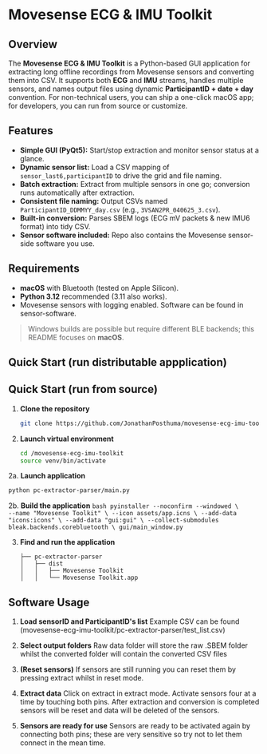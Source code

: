 # Movesense ECG & IMU Toolkit 



## Overview

The **Movesense ECG & IMU Toolkit** is a Python-based GUI application for extracting long offline recordings from Movesense sensors and converting them into CSV. It supports both **ECG** and **IMU** streams, handles multiple sensors, and names output files using dynamic **ParticipantID + date + day** convention.
For non-technical users, you can ship a one-click macOS app; for developers, you can run from source or customize.

## Features

- **Simple GUI (PyQt5):** Start/stop extraction and monitor sensor status at a glance.
- **Dynamic sensor list:** Load a CSV mapping of `sensor_last6,participantID` to drive the grid and file naming.
- **Batch extraction:** Extract from multiple sensors in one go; conversion runs automatically after extraction.
- **Consistent file naming:** Output CSVs named `ParticipantID_DDMMYY_day.csv` (e.g., `3VSAN2PR_040625_3.csv`).
- **Built-in conversion:** Parses SBEM logs (ECG mV packets & new IMU6 format) into tidy CSV.
- **Sensor software included:** Repo also contains the Movesense sensor-side software you use.

## Requirements

- **macOS** with Bluetooth (tested on Apple Silicon).
- **Python 3.12** recommended (3.11 also works).
- Movesense sensors with logging enabled. Software can be found in sensor-software.

> Windows builds are possible but require different BLE backends; this README focuses on **macOS**.

## Quick Start (run distributable appplication)



## Quick Start (run from source)

1. **Clone the repository**
   ```bash
   git clone https://github.com/JonathanPosthuma/movesense-ecg-imu-toolkit.git
   ```

2. **Launch virtual environment**
   ```bash
   cd /movesense-ecg-imu-toolkit
   source venv/bin/activate
   ```

2a. **Launch application**
   ```bash
   python pc-extractor-parser/main.py
   ```


2b. **Build the application**
    ```bash
    pyinstaller --noconfirm --windowed \                                                           
    --name "Movesense Toolkit" \
    --icon assets/app.icns \
    --add-data "icons:icons" \
    --add-data "gui:gui" \
    --collect-submodules bleak.backends.corebluetooth \
    gui/main_window.py
    ```

3. **Find and run the application**
    ```text
    ├── pc-extractor-parser
    │   ├── dist
    │   │   ├── Movesense Toolkit
    │   │   └── Movesense Toolkit.app
    ```

## Software Usage

1. **Load sensorID and ParticipantID's list**
    Example CSV can be found (movesense-ecg-imu-toolkit/pc-extractor-parser/test_list.csv)


2. **Select output folders**
    Raw data folder will store the raw .SBEM folder whilst the converted folder will contain the converted CSV files

3. **(Reset sensors)**
    If sensors are still running you can reset them by pressing extract whilst in reset mode.

4. **Extract data**
    Click on extract in extract mode. Activate sensors four at a time by touching both pins. After extraction and conversion is completed sensors will be reset and data will be deleted of the sensors.

5. **Sensors are ready for use**
    Sensors are ready to be activated again by connecting both pins; these are very sensitive so try not to let them connect in the mean time. 


